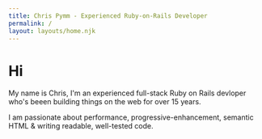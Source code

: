 ```yaml
---
title: Chris Pymm - Experienced Ruby-on-Rails Developer
permalink: /
layout: layouts/home.njk
---
```


# Hi
My name is Chris, I'm an experienced full-stack Ruby on Rails devloper who's beeen building things on the web for over 15 years.  

I am passionate about performance, progressive-enhancement, semantic HTML & writing readable, well-tested code.
